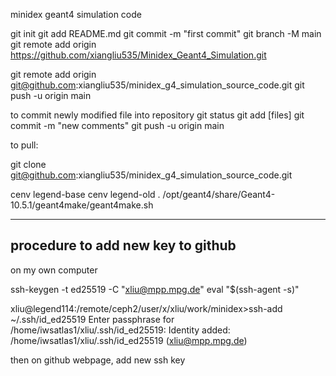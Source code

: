 minidex geant4 simulation code

git init
git add README.md
git commit -m "first commit"
git branch -M main
git remote add origin https://github.com/xiangliu535/Minidex_Geant4_Simulation.git

git remote add origin git@github.com:xiangliu535/minidex_g4_simulation_source_code.git
git push -u origin main

to commit newly modified file into repository
git status
git add [files]
git commit -m "new comments"
git push -u origin main



to pull:

 git clone git@github.com:xiangliu535/minidex_g4_simulation_source_code.git

cenv legend-base
cenv legend-old
. /opt/geant4/share/Geant4-10.5.1/geant4make/geant4make.sh 


--------------------------
procedure to add new key to github
--------------------------
on my own computer

ssh-keygen -t ed25519 -C "xliu@mpp.mpg.de"
eval "$(ssh-agent -s)"

xliu@legend114:/remote/ceph2/user/x/xliu/work/minidex>ssh-add ~/.ssh/id_ed25519
Enter passphrase for /home/iwsatlas1/xliu/.ssh/id_ed25519:
Identity added: /home/iwsatlas1/xliu/.ssh/id_ed25519 (xliu@mpp.mpg.de)

then on github webpage, add new ssh key

